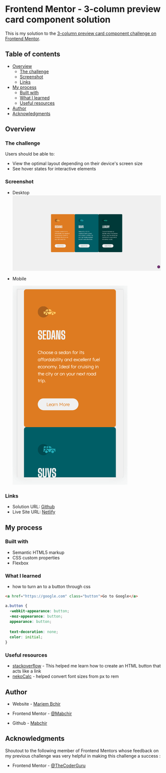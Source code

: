# Frontend Mentor - 3-column preview card component solution

This is my solution to the [3-column preview card component challenge on Frontend Mentor](https://www.frontendmentor.io/challenges/3column-preview-card-component-pH92eAR2-).

## Table of contents

- [Overview](#overview)
  - [The challenge](#the-challenge)
  - [Screenshot](#screenshot)
  - [Links](#links)
- [My process](#my-process)
  - [Built with](#built-with)
  - [What I learned](#what-i-learned)
  - [Useful resources](#useful-resources)
- [Author](#author)
- [Acknowledgments](#acknowledgments)

## Overview

### The challenge

Users should be able to:

- View the optimal layout depending on their device's screen size
- See hover states for interactive elements

### Screenshot

- Desktop
  ![](./images/Descktop.png)
- Mobile

  ![](./images/Mobile.png)

### Links

- Solution URL: [Github](https://github.com/Mabchir/3-column-preview-card-component)
- Live Site URL: [Netlify](https://amazing-curie-148f76.netlify.app/)

## My process

### Built with

- Semantic HTML5 markup
- CSS custom properties
- Flexbox

### What I learned

- how to turn an <a> to a button through css

```html
<a href="https://google.com" class="button">Go to Google</a>
```

```css
a.button {
  -webkit-appearance: button;
  -moz-appearance: button;
  appearance: button;

  text-decoration: none;
  color: initial;
}
```

### Useful resources

- [stackoverflow](https://stackoverflow.com/questions/2906582/how-to-create-an-html-button-that-acts-like-a-link) - This helped me learn how to create an HTML button that acts like a link
- [nekoCalc](https://nekocalc.com/px-to-rem-converter) - helped convert font sizes from px to rem

## Author

- Website - [Mariem Bchir](https://goofy-easley-2c8717.netlify.app/index.html)

- Frontend Mentor - [@Mabchir](https://www.frontendmentor.io/profile/Mabchir)

- Github - [Mabchir](https://github.com/Mabchir)

## Acknowledgments

Shoutout to the following member of Frontend Mentors whose feedback on my previous challenge was very helpful in making this challenge a success :

- Frontend Mentor - [@TheCoderGuru](https://www.frontendmentor.io/profile/grace-snow)
